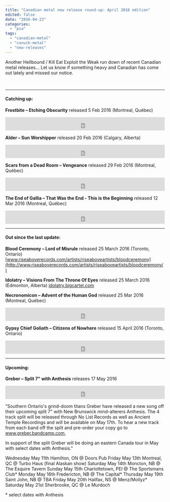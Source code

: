 ```yaml
---
title: "Canadian metal new release round-up: April 2016 edition"
edited: false
date: "2016-04-23"
categories:
  - "psa"
tags:
  - "canadian-metal"
  - "canuck-metal"
  - "new-releases"
---
```


Another Hellbound / Kill Eat Exploit the Weak run down of recent Canadian metal releases... Let us know if something heavy and Canadian has come out lately and missed our notice.

 

* * *

#### Catching up:

**Frostbite – Etching Obscurity** released 5 Feb 2016 (Montreal, Québec)

<iframe style="border: 0; width: 100%; height: 42px;" src="https://bandcamp.com/EmbeddedPlayer/album=2657980799/size=small/bgcol=ffffff/linkcol=0687f5/transparent=true/" width="300" height="150" seamless=""><a href="http://frostbitemontreal.bandcamp.com/album/etching-obscurity">Etching Obscurity by Frostbite</a></iframe>

**Alder – Sun Worshipper** released 20 Feb 2016 (Calgary, Alberta)

<iframe style="border: 0; width: 100%; height: 42px;" src="https://bandcamp.com/EmbeddedPlayer/album=1132687445/size=small/bgcol=ffffff/linkcol=0687f5/transparent=true/" width="300" height="150" seamless=""><a href="http://alder-can.bandcamp.com/album/sun-worshipper">Sun Worshipper by Alder</a></iframe>

**Scars from a Dead Room – Vengeance** released 29 Feb 2016 (Montreal, Québec)

<iframe style="border: 0; width: 100%; height: 42px;" src="https://bandcamp.com/EmbeddedPlayer/album=2557462131/size=small/bgcol=ffffff/linkcol=0687f5/transparent=true/" width="300" height="150" seamless=""><a href="http://scarsfromadeadroom.bandcamp.com/album/vengeance">Vengeance by Scars from a dead room</a></iframe>

**The End of Gallia – That Was the End - This is the Beginning** released 12 Mar 2016 (Montreal, Québec)

<iframe style="border: 0; width: 100%; height: 42px;" src="https://bandcamp.com/EmbeddedPlayer/album=4105151246/size=small/bgcol=ffffff/linkcol=0687f5/transparent=true/" width="300" height="150" seamless=""><a href="http://theendofgallia.bandcamp.com/album/that-was-the-end-this-is-the-beginning">That Was the End // This is the Beginning by The End of Gallia</a></iframe>

* * *

#### Out since the last update:

**Blood Ceremony – Lord of Misrule** released 25 March 2016 (Toronto, Ontario) [www.riseaboverecords.com/artists/riseaboveartists/bloodceremony](http://www.riseaboverecords.com/artists/riseaboveartists/bloodceremony/)

**Idolatry – Visions From The Throne Of Eyes** released 25 March 2016 (Edmonton, Alberta) [idolatry.bigcartel.com](http://idolatry.bigcartel.com)

**Necronomicon – Advent of the Human God** released 25 Mar 2016 (Montreal, Québec)

<iframe style="border: 0; width: 100%; height: 42px;" src="https://bandcamp.com/EmbeddedPlayer/album=4208861281/size=small/bgcol=ffffff/linkcol=0687f5/transparent=true/" width="300" height="150" seamless=""><a href="http://necronomiconbm.bandcamp.com/album/advent-of-the-human-god">Advent of the Human God by Necronomicon</a></iframe>

**Gypsy Chief Goliath – Citizens of Nowhere** released 15 April 2016 (Toronto, Ontario)

<iframe style="border: 0; width: 100%; height: 42px;" src="https://bandcamp.com/EmbeddedPlayer/album=3908325002/size=small/bgcol=ffffff/linkcol=0687f5/transparent=true/" width="300" height="150" seamless=""><a href="http://pitchblackrecords.bandcamp.com/album/citizens-of-nowhere">Citizens of Nowhere by GYPSY CHIEF GOLIATH</a></iframe>

* * *

#### Upcoming:

**Greber – Split 7" with Anthesis** releases 17 May 2016

<iframe style="border: 0; width: 100%; height: 42px;" src="https://bandcamp.com/EmbeddedPlayer/album=2208647417/size=small/bgcol=ffffff/linkcol=0687f5/transparent=true/" width="300" height="150" seamless=""><a href="http://greber.bandcamp.com/album/split-7-with-anthesis">Split 7" with Anthesis by Greber</a></iframe>

"Southern Ontario's grind-doom titans Greber have released a new song off their upcoming split 7" with New Brunswick mind-alterers Anthesis. The 4 track split will be released through No List Records as well as Ancient Temple Recordings and will be available on May 17th. To hear a new track from each band off the split and pre-order your copy go to www.greber.bandcamp.com,

In support of the split Greber will be doing an eastern Canada tour in May with select dates with Anthesis."

Wednesday May 11th Hamilton, ON @ Doors Pub Friday May 13th Montreal, QC @ Turbo Haus (final Alaskan show) Saturday May 14th Moncton, NB @ The Esquire Tavern Sunday May 15th Charlottetown, PEI @ The Sportsmans Club\* Monday May 16th Fredericton, NB @ The Capital\* Thursday May 19th Saint John, NB @ TBA Friday May 20th Halifax, NS @ Menz/Mollyz\* Saturday May 21st Sherbrooke, QC @ Le Murdoch

\* select dates with Anthesis
